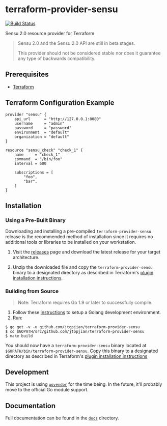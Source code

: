 # terraform-provider-sensu

[![Build Status](https://travis-ci.org/jtopjian/terraform-provider-sensu.svg?branch=master)](https://travis-ci.org/jtopjian/terraform-provider-sensu)


Sensu 2.0 resource provider for Terraform

> Sensu 2.0 and the Sensu 2.0 API are still in beta stages.
>
> This provider should not be considered stable nor does it
> guarantee any type of backwards compatibility.

## Prerequisites

* [Terraform][1]

## Terraform Configuration Example

```hcl
provider "sensu" {
	api_url      = "http://127.0.0.1:8080"
	username     = "admin"
	password     = "password"
	environment  = "default"
	organization = "default"
}

resource "sensu_check" "check_1" {
	name     = "check_1"
	command  = "/bin/foo"
	interval = 600

	subscriptions = [
		"foo",
		"bar",
	]
}
```

## Installation

### Using a Pre-Built Binary

Downloading and installing a pre-compiled `terraform-provider-sensu` release
is the recommended method of installation since it requires no additional tools
or libraries to be installed on your workstation.

1. Visit the [releases][2] page and download the latest release for your target
   architecture.

2. Unzip the downloaded file and copy the `terraform-provider-sensu` binary
   to a designated directory as described in Terraform's [plugin installation
   instructions][3].

### Building from Source

> Note: Terraform requires Go 1.9 or later to successfully compile.

1. Follow these [instructions][4] to setup a Golang development environment.
2. Run:

```shell
$ go get -v -u github.com/jtopjian/terraform-provider-sensu
$ cd $GOPATH/src/github.com/jtopjian/terraform-provider-sensu
$ make build
```

You should now have a `terraform-provider-sensu` binary located at
`$GOPATH/bin/terraform-provider-sensu`. Copy this binary to a designated
directory as described in Terraform's [plugin installation instructions][3]

## Development

This project is using [`govendor`][5] for the time being. In the future,
it'll probably move to the official Go module support.

## Documentation

Full documentation can be found in the [`docs`][6] directory.

[1]: http://terraform.io
[2]: https://github.com/jtopjian/terraform-provider-sensu/releases
[3]: https://www.terraform.io/docs/plugins/basics.html#installing-a-plugin
[4]: https://golang.org/doc/install
[5]: https://github.com/kardianos/govendor
[6]: /docs
